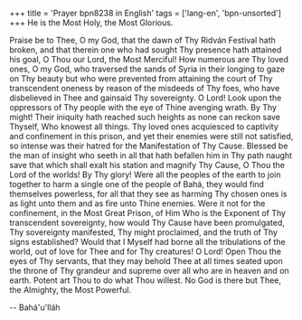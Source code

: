 +++
title = 'Prayer bpn8238 in English'
tags = ['lang-en', 'bpn-unsorted']
+++
He is the Most Holy, the Most Glorious.

Praise be to Thee, O my God, that the dawn of Thy Ridván Festival hath broken, and that therein one who had sought Thy presence hath attained his goal, O Thou our Lord, the Most Merciful! How numerous are Thy loved ones, O my God, who traversed the sands of Syria in their longing to gaze on Thy beauty but who were prevented from attaining the court of Thy transcendent oneness by reason of the misdeeds of Thy foes, who have disbelieved in Thee and gainsaid Thy sovereignty.
O Lord! Look upon the oppressors of Thy people with the eye of Thine avenging wrath. By Thy might! Their iniquity hath reached such heights as none can reckon save Thyself, Who knowest all things. Thy loved ones acquiesced to captivity and confinement in this prison, and yet their enemies were still not satisfied, so intense was their hatred for the Manifestation of Thy Cause. Blessed be the man of insight who seeth in all that hath befallen him in Thy path naught save that which shall exalt his station and magnify Thy Cause, O Thou the Lord of the worlds!
By Thy glory! Were all the peoples of the earth to join together to harm a single one of the people of Bahá, they would find themselves powerless, for all that they see as harming Thy chosen ones is as light unto them and as fire unto Thine enemies. Were it not for the confinement, in the Most Great Prison, of Him Who is the Exponent of Thy transcendent sovereignty, how would Thy Cause have been promulgated, Thy sovereignty manifested, Thy might proclaimed, and the truth of Thy signs established? Would that I Myself had borne all the tribulations of the world, out of love for Thee and for Thy creatures!
O Lord! Open Thou the eyes of Thy servants, that they may behold Thee at all times seated upon the throne of Thy grandeur and supreme over all who are in heaven and on earth. Potent art Thou to do what Thou willest. No God is there but Thee, the Almighty, the Most Powerful.

-- Bahá'u'lláh
